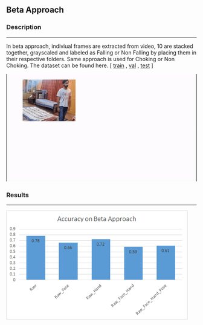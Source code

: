 
##  Beta Approach


###  Description 

------

In beta approach, indiviual frames are extracted from video, 10 are stacked together, grayscaled and labeled as Falling or Non Falling by placing them in their respective folders. Same approach is used for Choking or Non Choking. The dataset can be found here. [ [train](https://drive.google.com/open?id=1Hja0pafjiNbBfaJz3kL9-ujJfep2h6uJ) , [val](https://drive.google.com/open?id=1VHZnYe01KeC1DDT9BWG4ddJWdpzTjjwa) , [test](https://drive.google.com/open?id=1ZAXkP6XqoR7pgDduxd-TuKcboZ-PFg-i) ]


![](_misc/beta_approach.gif)


### Results

------

<img src="_misc/results.png" >

